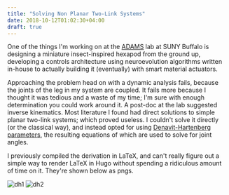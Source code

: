 ```yaml
---
title: "Solving Non Planar Two-Link Systems"
date: 2018-10-12T01:02:30+04:00
draft: true
---
```


One of the things I'm working on at the [ADAMS](http://adams.eng.buffalo.edu/) lab at SUNY Buffalo is designing a miniature insect-inspired hexapod from the ground up, developing a controls architecture using neuroevolution algorithms written in-house to actually building it (eventually) with smart material actuators. 

Approaching the problem head on with a dynamic analysis fails, because the joints of the leg in my system are coupled. It fails more because I thought it was tedious and a waste of my time; I'm sure with enough determination you could work around it. A post-doc at the lab suggested inverse kinematics. Most literature I found had direct solutions to simple planar two-link systems; which proved useless. I couldn't solve it directly (or the classical way), and instead opted for using [Denavit-Hartenberg parameters](https://www.wikiwand.com/en/Denavit%E2%80%93Hartenberg_parameters), the resulting equations of which are used to solve for joint angles. 

I previously compiled the derivation in LaTeX, and can't really figure out a simple way to render LaTeX in Hugo without spending a ridiculous amount of time on it. They're shown below as pngs.

![dh1](/img/dh-0.png)
![dh2](/img/dh-1.png)





